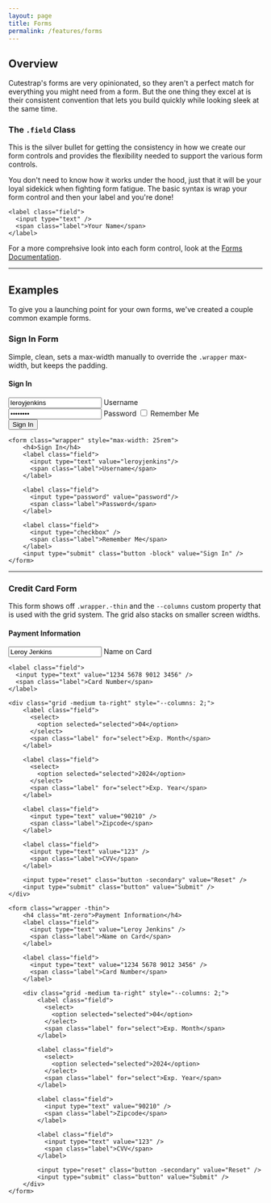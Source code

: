 ```yaml
---
layout: page
title: Forms
permalink: /features/forms
---
```


## Overview

Cutestrap's forms are very opinionated, so they aren't a perfect match for 
everything you might need from a form. But the one thing they excel at is
their consistent convention that lets you build quickly while looking sleek at
the same time.

### The `.field` Class

This is the silver bullet for getting the consistency in how we create our form
controls and provides the flexibility needed to support the various form controls.

You don't need to know how it works under the hood, just that it will be your
loyal sidekick when fighting form fatigue. The basic syntax is wrap your form
control and then your label and you're done!

```
<label class="field">
  <input type="text" />
  <span class="label">Your Name</span>
</label>
```

For a more comprehsive look into each form control, look at the
[Forms Documentation](https://docs.cutestrap.com/section-4.html).

---

## Examples

To give you a launching point for your own forms, we've created a couple common
example forms.

### Sign In Form

<p class="mb-zero">
    Simple, clean, sets a max-width manually to override the <code>.wrapper</code> max-width, but
keeps the padding.
</p>

<form class="wrapper" style="max-width: 25rem">
    <h4 class="mt-zero">Sign In</h4>
    <label class="field">
      <input type="text" value="leroyjenkins"/>
      <span class="label">Username</span>
    </label>
    <label class="field">
      <input type="password" value="password"/>
      <span class="label">Password</span>
    </label>
    <label class="field">
      <input type="checkbox" />
      <span class="label">Remember Me</span>
    </label>
    <input type="submit" class="button -block" value="Sign In" />
</form>

```
<form class="wrapper" style="max-width: 25rem">
    <h4>Sign In</h4>
    <label class="field">
      <input type="text" value="leroyjenkins"/>
      <span class="label">Username</span>
    </label>

    <label class="field">
      <input type="password" value="password"/>
      <span class="label">Password</span>
    </label>

    <label class="field">
      <input type="checkbox" />
      <span class="label">Remember Me</span>
    </label>
    <input type="submit" class="button -block" value="Sign In" />
</form>
```

---

### Credit Card Form

<p class="mb-zero">
    This form shows off <code>.wrapper.-thin</code> and the <code>--columns</code> custom property
that is used with the grid system. The grid also stacks on smaller screen widths.
</p>

<form class="wrapper -thin">
    <h4 class="mt-zero">Payment Information</h4>
    <label class="field">
      <input type="text" value="Leroy Jenkins" />
      <span class="label">Name on Card</span>
    </label>

    <label class="field">
      <input type="text" value="1234 5678 9012 3456" />
      <span class="label">Card Number</span>
    </label>

    <div class="grid -medium ta-right" style="--columns: 2;">
        <label class="field">
          <select>
            <option selected="selected">04</option>
          </select>
          <span class="label" for="select">Exp. Month</span>
        </label>

        <label class="field">
          <select>
            <option selected="selected">2024</option>
          </select>
          <span class="label" for="select">Exp. Year</span>
        </label>

        <label class="field">
          <input type="text" value="90210" />
          <span class="label">Zipcode</span>
        </label>

        <label class="field">
          <input type="text" value="123" />
          <span class="label">CVV</span>
        </label>

        <input type="reset" class="button -secondary" value="Reset" />
        <input type="submit" class="button" value="Submit" />
    </div>
</form>

```
<form class="wrapper -thin">
    <h4 class="mt-zero">Payment Information</h4>
    <label class="field">
      <input type="text" value="Leroy Jenkins" />
      <span class="label">Name on Card</span>
    </label>

    <label class="field">
      <input type="text" value="1234 5678 9012 3456" />
      <span class="label">Card Number</span>
    </label>

    <div class="grid -medium ta-right" style="--columns: 2;">
        <label class="field">
          <select>
            <option selected="selected">04</option>
          </select>
          <span class="label" for="select">Exp. Month</span>
        </label>

        <label class="field">
          <select>
            <option selected="selected">2024</option>
          </select>
          <span class="label" for="select">Exp. Year</span>
        </label>

        <label class="field">
          <input type="text" value="90210" />
          <span class="label">Zipcode</span>
        </label>

        <label class="field">
          <input type="text" value="123" />
          <span class="label">CVV</span>
        </label>

        <input type="reset" class="button -secondary" value="Reset" />
        <input type="submit" class="button" value="Submit" />
    </div>
</form>
```
